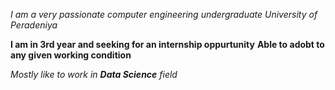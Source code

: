 *I am a very passionate computer engineering undergraduate*
_University of Peradeniya_

**I am in 3rd year and seeking for an internship oppurtunity**
__Able to adobt to any given working condition__

_Mostly like to work in **Data Science** field_
